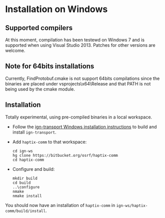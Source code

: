 # Installation on Windows

## Supported compilers

At this moment, compilation has been testewd on Windows 7 and is supported
when using Visual Studio 2013. Patches for other versions are welcome.

## Note for 64bits installations

Currently, FindProtobuf.cmake is not support 64bits compilations since the
binaries are placed under vsprojects\x64\Release and that PATH is not being
used by the cmake module.

## Installation

Totally experimental, using pre-compiled binaries in a local workspace.

* Follow the [ign-transport Windows installation
instructions](https://bitbucket.org/ignitionrobotics/ign-transport/src/default/INSTALL_WIN32.md?at=win_support)
to build and install `ign-transport`.

* Add `haptix-comm` to that workspace:
    ~~~~
    cd ign-ws
    hg clone https://bitbucket.org/osrf/haptix-comm
    cd haptix-comm
    ~~~~
* Configure and build:
    ~~~~
    mkdir build
    cd build
    ..\configure
    nmake
    nmake install
    ~~~~

You should now have an installation of `haptix-comm` in `ign-ws/haptix-comm/build/install`.
